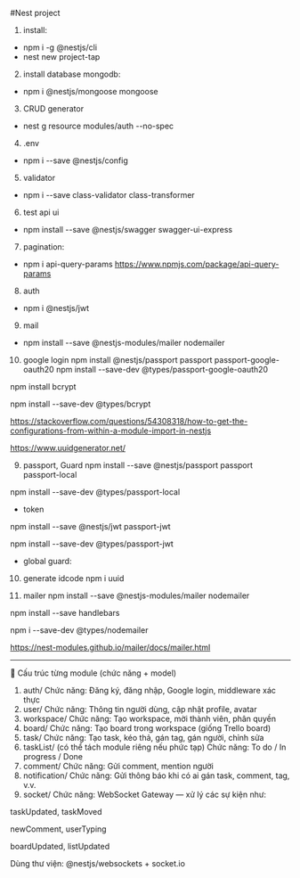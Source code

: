 #Nest project
1. install: 
+ npm i -g @nestjs/cli
+ nest new project-tap

2. install database mongodb:
+ npm i @nestjs/mongoose mongoose

3. CRUD generator 
+ nest g resource modules/auth --no-spec

4. .env
+ npm i --save @nestjs/config

5. validator
+ npm i --save class-validator class-transformer

6. test api ui
+ npm install --save @nestjs/swagger swagger-ui-express

7. pagination:
+ npm i api-query-params
https://www.npmjs.com/package/api-query-params

8. auth
+ npm i @nestjs/jwt

9. mail
+ npm install --save @nestjs-modules/mailer nodemailer

10. google login
npm install @nestjs/passport passport passport-google-oauth20
npm install --save-dev @types/passport-google-oauth20



npm install bcrypt

npm install --save-dev @types/bcrypt

https://stackoverflow.com/questions/54308318/how-to-get-the-configurations-from-within-a-module-import-in-nestjs

https://www.uuidgenerator.net/


9. passport, Guard
npm install --save @nestjs/passport passport passport-local

npm install --save-dev @types/passport-local

+ token

 npm install --save @nestjs/jwt passport-jwt

 npm install --save-dev @types/passport-jwt

 + global guard:

10. generate idcode
npm i uuid

11. mailer
npm install --save @nestjs-modules/mailer nodemailer

npm install --save handlebars

npm i --save-dev @types/nodemailer
 

 https://nest-modules.github.io/mailer/docs/mailer.html


 *********
 🧩 Cấu trúc từng module (chức năng + model)
1. auth/
Chức năng: Đăng ký, đăng nhập, Google login, middleware xác thực
2. user/
Chức năng: Thông tin người dùng, cập nhật profile, avatar
3. workspace/
Chức năng: Tạo workspace, mời thành viên, phân quyền
4. board/
Chức năng: Tạo board trong workspace (giống Trello board)
5. task/
Chức năng: Tạo task, kéo thả, gán tag, gán người, chỉnh sửa
6. taskList/ (có thể tách module riêng nếu phức tạp)
Chức năng: To do / In progress / Done
7. comment/
Chức năng: Gửi comment, mention người
8. notification/
Chức năng: Gửi thông báo khi có ai gán task, comment, tag, v.v.
9. socket/
Chức năng: WebSocket Gateway — xử lý các sự kiện như:

taskUpdated, taskMoved

newComment, userTyping

boardUpdated, listUpdated

Dùng thư viện: @nestjs/websockets + socket.io





